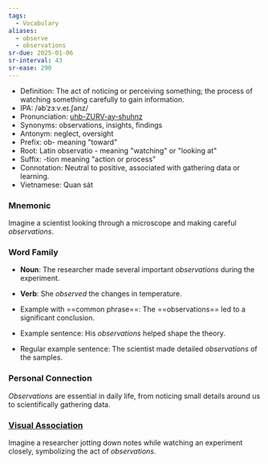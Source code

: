 ```yaml
---
tags:
  - Vocabulary
aliases:
  - observe
  - observations
sr-due: 2025-01-06
sr-interval: 43
sr-ease: 290
---
```

- Definition: The act of noticing or perceiving something; the process of watching something carefully to gain information.
- IPA: /əbˈzɜːv.eɪ.ʃənz/
- Pronunciation: [uhb-ZURV-ay-shuhnz](https://www.google.com/search?q=how+to+pronounce+observations)
- Synonyms: observations, insights, findings
- Antonym: neglect, oversight
- Prefix: ob- meaning "toward"
- Root: Latin observatio - meaning "watching" or "looking at"
- Suffix: -tion meaning "action or process"
- Connotation: Neutral to positive, associated with gathering data or learning.
- Vietnamese: Quan sát

### Mnemonic

Imagine a scientist looking through a microscope and making careful *observations*.

### Word Family

- **Noun**: The researcher made several important *observations* during the experiment.
- **Verb**: She *observed* the changes in temperature.
  
- Example with ==common phrase==: The ==observations== led to a significant conclusion.
- Example sentence: His *observations* helped shape the theory.
- Regular example sentence: The scientist made detailed *observations* of the samples.

### Personal Connection

*Observations* are essential in daily life, from noticing small details around us to scientifically gathering data.

### [Visual Association](https://www.google.com/search?tbm=isch&q=observations)

Imagine a researcher jotting down notes while watching an experiment closely, symbolizing the act of *observations*.
